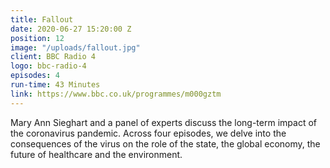 ```yaml
---
title: Fallout
date: 2020-06-27 15:20:00 Z
position: 12
image: "/uploads/fallout.jpg"
client: BBC Radio 4
logo: bbc-radio-4
episodes: 4
run-time: 43 Minutes
link: https://www.bbc.co.uk/programmes/m000gztm
---
```


Mary Ann Sieghart and a panel of experts discuss the long-term impact of the coronavirus pandemic. Across four episodes, we delve into the consequences of the virus on the role of the state, the global economy, the future of healthcare and the environment. 